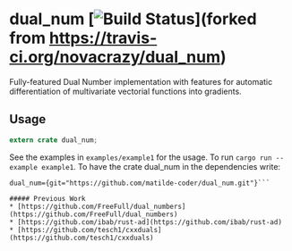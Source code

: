 dual_num [![Build Status](https://travis-ci.org/novacrazy/dual_num.svg?branch=master)](forked from https://travis-ci.org/novacrazy/dual_num)
========

Fully-featured Dual Number implementation with features for automatic differentiation of multivariate vectorial functions into gradients.

## Usage

```rust
extern crate dual_num;
```

See the examples in  ```examples/example1``` for the usage. 
To run ```cargo run --example example1```.
To have the crate dual_num in the dependencies write:
```[dependencies]
dual_num={git="https://github.com/matilde-coder/dual_num.git"}```  

##### Previous Work
* [https://github.com/FreeFull/dual_numbers](https://github.com/FreeFull/dual_numbers)
* [https://github.com/ibab/rust-ad](https://github.com/ibab/rust-ad)
* [https://github.com/tesch1/cxxduals](https://github.com/tesch1/cxxduals)
